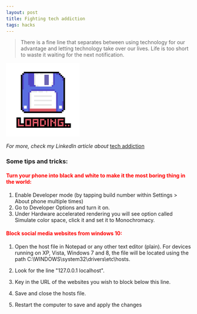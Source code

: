```yaml
---
layout: post
title: Fighting tech addiction
tags: hacks
---
```




> There is a fine line that separates between using technology for our advantage and letting technology take over our lives. Life is too short to waste it waiting for the next notification.


<img src="/images/loading.gif" width="200">


*For more, check my LinkedIn article about*
[tech addiction](https://www.linkedin.com/pulse/yet-another-post-against-tech-addiction-asem-elshimi/ "article on linkedIn")

### Some tips and tricks:

#### <span style="color:red">Turn your phone into black and white to make it the most boring thing in the world: </span>
1. Enable Developer mode (by tapping build number within Settings > About phone multiple times)
2. Go to Developer Options and turn it on.
3. Under Hardware accelerated rendering you will see option called Simulate color space, click it and set it to Monochromacy.


#### <span style="color:red">Block social media websites from windows 10:</span>
1. Open the host file in Notepad or any other text editor (plain). For devices running on XP, Vista, Windows 7 and 8, the file will be located using the path C:\WINDOWS\system32\drivers\etc\hosts.

2. Look for the line "127.0.0.1 localhost".

3. Key in the URL of the websites you wish to block below this line.
4. Save and close the hosts file.
5. Restart the computer to save and apply the changes
